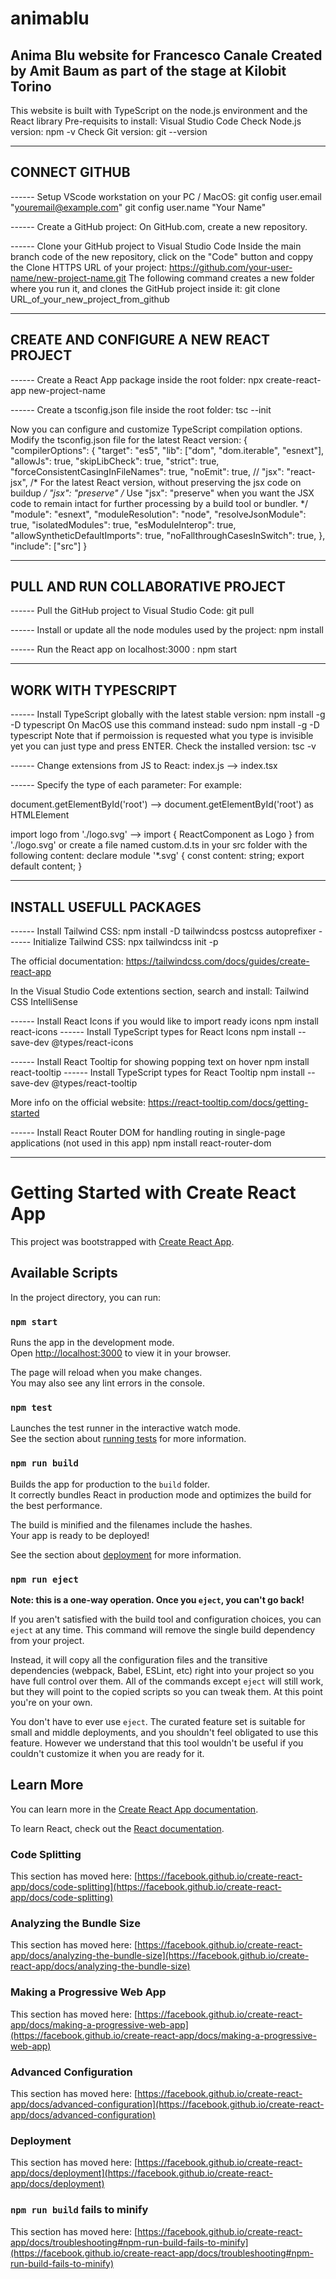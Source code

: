 # animablu
Anima Blu website for Francesco Canale
Created by Amit Baum as part of the stage at Kilobit Torino
------------------------------------------

This website is built with TypeScript on the node.js environment and the React library
Pre-requisits to install:
Visual Studio Code
Check Node.js version:
npm -v
Check Git version:
git --version

------------------------------------------
CONNECT GITHUB
------------------------------------------

------ Setup VScode workstation on your PC / MacOS:
git config user.email "youremail@example.com"
git config user.name "Your Name"

------ Create a GitHub project:
On GitHub.com, create a new repository.

------ Clone your GitHub project to Visual Studio Code
Inside the main branch code of the new repository, click on the "Code" button and coppy the Clone HTTPS URL of your project:
https://github.com/your-user-name/new-project-name.git
The following command creates a new folder where you run it, and clones the GitHub project inside it:
git clone URL_of_your_new_project_from_github


------------------------------------------
CREATE AND CONFIGURE A NEW REACT PROJECT
------------------------------------------
------ Create a React App package inside the root folder:
npx create-react-app new-project-name

------ Create a tsconfig.json file inside the root folder:
tsc --init

Now you can configure and customize TypeScript compilation options.
Modify the tsconfig.json file for the latest React version:
{
  "compilerOptions": {
    "target": "es5",
    "lib": ["dom", "dom.iterable", "esnext"],
    "allowJs": true,
    "skipLibCheck": true,
    "strict": true,
    "forceConsistentCasingInFileNames": true,
    "noEmit": true,
    // "jsx": "react-jsx", /* For the latest React version, without preserving the jsx code on buildup */
    "jsx": "preserve" /* Use "jsx": "preserve" when you want the JSX code to remain intact for further processing by a build tool or bundler. */
    "module": "esnext",
    "moduleResolution": "node",
    "resolveJsonModule": true,
    "isolatedModules": true,
    "esModuleInterop": true,
    "allowSyntheticDefaultImports": true,
    "noFallthroughCasesInSwitch": true,
  },
  "include": ["src"]
}

------------------------------------------
PULL AND RUN COLLABORATIVE PROJECT
------------------------------------------
------ Pull the GitHub project to Visual Studio Code:
git pull

------ Install or update all the node modules used by the project:
npm install

------ Run the React app on localhost:3000 :
npm start

------------------------------------------
WORK WITH TYPESCRIPT
------------------------------------------
------ Install TypeScript globally with the latest stable version:
npm install -g -D typescript
On MacOS use this command instead:
sudo npm install -g -D typescript
Note that if permoission is requested what you type is invisible yet you can just type and press ENTER.
Check the installed version:
tsc -v

------ Change extensions from JS to React:
index.js --> index.tsx

------ Specify the type of each parameter:
For example:

document.getElementById('root') --> document.getElementById('root') as HTMLElement

import logo from './logo.svg' --> import { ReactComponent as Logo } from './logo.svg'
  or create a file named custom.d.ts in your src folder with the following content:
    declare module '*.svg' {
      const content: string;
      export default content;
    }

------------------------------------------
INSTALL USEFULL PACKAGES
------------------------------------------
------ Install Tailwind CSS:
npm install -D tailwindcss postcss autoprefixer
------ Initialize Tailwind CSS:
npx tailwindcss init -p

The official documentation:
https://tailwindcss.com/docs/guides/create-react-app

In the Visual Studio Code extentions section, search and install:
Tailwind CSS IntelliSense

------ Install React Icons if you would like to import ready icons
npm install react-icons
------ Install TypeScript types for React Icons
npm install --save-dev @types/react-icons

------ Install React Tooltip for showing popping text on hover
npm install react-tooltip
------ Install TypeScript types for React Tooltip
npm install --save-dev @types/react-tooltip

More info on the official website:
https://react-tooltip.com/docs/getting-started

------ Install React Router DOM for handling routing in single-page applications (not used in this app)
npm install react-router-dom



------------------------------------------

# Getting Started with Create React App

This project was bootstrapped with [Create React App](https://github.com/facebook/create-react-app).

## Available Scripts

In the project directory, you can run:

### `npm start`

Runs the app in the development mode.\
Open [http://localhost:3000](http://localhost:3000) to view it in your browser.

The page will reload when you make changes.\
You may also see any lint errors in the console.

### `npm test`

Launches the test runner in the interactive watch mode.\
See the section about [running tests](https://facebook.github.io/create-react-app/docs/running-tests) for more information.

### `npm run build`

Builds the app for production to the `build` folder.\
It correctly bundles React in production mode and optimizes the build for the best performance.

The build is minified and the filenames include the hashes.\
Your app is ready to be deployed!

See the section about [deployment](https://facebook.github.io/create-react-app/docs/deployment) for more information.

### `npm run eject`

**Note: this is a one-way operation. Once you `eject`, you can't go back!**

If you aren't satisfied with the build tool and configuration choices, you can `eject` at any time. This command will remove the single build dependency from your project.

Instead, it will copy all the configuration files and the transitive dependencies (webpack, Babel, ESLint, etc) right into your project so you have full control over them. All of the commands except `eject` will still work, but they will point to the copied scripts so you can tweak them. At this point you're on your own.

You don't have to ever use `eject`. The curated feature set is suitable for small and middle deployments, and you shouldn't feel obligated to use this feature. However we understand that this tool wouldn't be useful if you couldn't customize it when you are ready for it.

## Learn More

You can learn more in the [Create React App documentation](https://facebook.github.io/create-react-app/docs/getting-started).

To learn React, check out the [React documentation](https://reactjs.org/).

### Code Splitting

This section has moved here: [https://facebook.github.io/create-react-app/docs/code-splitting](https://facebook.github.io/create-react-app/docs/code-splitting)

### Analyzing the Bundle Size

This section has moved here: [https://facebook.github.io/create-react-app/docs/analyzing-the-bundle-size](https://facebook.github.io/create-react-app/docs/analyzing-the-bundle-size)

### Making a Progressive Web App

This section has moved here: [https://facebook.github.io/create-react-app/docs/making-a-progressive-web-app](https://facebook.github.io/create-react-app/docs/making-a-progressive-web-app)

### Advanced Configuration

This section has moved here: [https://facebook.github.io/create-react-app/docs/advanced-configuration](https://facebook.github.io/create-react-app/docs/advanced-configuration)

### Deployment

This section has moved here: [https://facebook.github.io/create-react-app/docs/deployment](https://facebook.github.io/create-react-app/docs/deployment)

### `npm run build` fails to minify

This section has moved here: [https://facebook.github.io/create-react-app/docs/troubleshooting#npm-run-build-fails-to-minify](https://facebook.github.io/create-react-app/docs/troubleshooting#npm-run-build-fails-to-minify)
